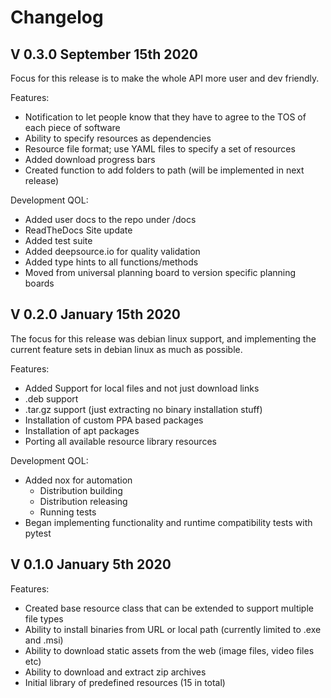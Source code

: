 # Changelog

## V 0.3.0 September 15th 2020

Focus for this release is to make the whole API more user and dev friendly.

Features:
- Notification to let people know that they have to agree to the TOS of each piece of software
- Ability to specify resources as dependencies
- Resource file format; use YAML files to specify a set of resources
- Added download progress bars
- Created function to add folders to path (will be implemented in next release)

Development QOL:
- Added user docs to the repo under /docs
- ReadTheDocs Site update
- Added test suite
- Added deepsource.io for quality validation
- Added type hints to all functions/methods
- Moved from universal planning board to version specific planning boards

## V 0.2.0 January 15th 2020

The focus for this release was debian linux support, and implementing the current feature sets in debian linux as much as possible.

Features:

- Added Support for local files and not just download links
- .deb support
- .tar.gz support (just extracting no binary installation stuff)
- Installation of custom PPA based packages
- Installation of apt packages
- Porting all available resource library resources

Development QOL:

- Added nox for automation
    - Distribution building
    - Distribution releasing
    - Running tests
- Began implementing functionality and runtime compatibility tests with pytest



## V 0.1.0 January 5th 2020

Features:

- Created base resource class that can be extended to support multiple file types
- Ability to install binaries from URL or local path (currently limited to .exe and .msi)
- Ability to download static assets from the web (image files, video files etc)
- Ability to download and extract zip archives
- Initial library of predefined resources (15 in total)

